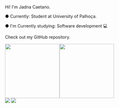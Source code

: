 Hi! I'm Jadna Caetano. 

● Currently: Student at University of Palhoça.

● I'm Currently studying: Software development 💻

Check out my GitHub repository.

<div>
<a href="https://github.com/JadnaCaetano">
<img height="180em" src="https://github-readme-stats.vercel.app/api/top-langs/?username=JadnaCaetano&layout=compact&langs_count=7&theme=dracula"/><img height="180em" src="https://github-readme-stats.vercel.app/api?username=JadnaCaetano&show_icons=true&theme=dracula&include_all_commits=true&count_private=true"/>
</div>
  

<div>
<a href = "mailto:jadna.caetano@gmail.com"><img src="https://img.shields.io/badge/Gmail-D14836?style=for-the-badge&logo=gmail&logoColor=white" target="_blank"></a>
<a href="https://www.linkedin.com/in/jadna-caetano-b327b7233" target="_blank"><img src="https://img.shields.io/badge/-LinkedIn-%230077B5?style=for-the-badge&logo=linkedin&logoColor=white" target="_blank"></a>   
</div>
